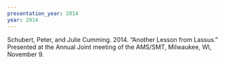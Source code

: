 ```yaml
---
presentation_year: 2014
year: 2014
---
```


Schubert, Peter, and Julie Cumming. 2014. “Another Lesson from Lassus.” Presented at the Annual Joint meeting of the AMS/SMT, Milwaukee, WI, November 9.